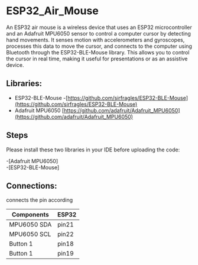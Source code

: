 # ESP32_Air_Mouse

An ESP32 air mouse is a wireless device that uses an ESP32 microcontroller and an Adafruit MPU6050 sensor to control a computer cursor by detecting hand movements. It senses motion with accelerometers and gyroscopes, processes this data to move the cursor, and connects to the computer using Bluetooth through the ESP32-BLE-Mouse library. This allows you to control the cursor in real time, making it useful for presentations or as an assistive device.


## Libraries:

* ESP32-BLE-Mouse -[https://github.com/sirfragles/ESP32-BLE-Mouse](https://github.com/sirfragles/ESP32-BLE-Mouse)
 * Adafruit MPU6050 [https://github.com/adafruit/Adafruit_MPU6050](https://github.com/adafruit/Adafruit_MPU6050)


## Steps

Please install these two libraries in your IDE before uploading the code:

-[Adafruit MPU6050]   
-[ESP32-BLE-Mouse] 

## Connections:
connects the pin according

| Components             | ESP32                                                                |
| ----------------- | ------------------------------------------------------------------ |
| MPU6050 SDA | pin21 |
| MPU6050 SCL | pin22 |
|   Button 1 |  pin18|
| Button 1 |  pin19|

